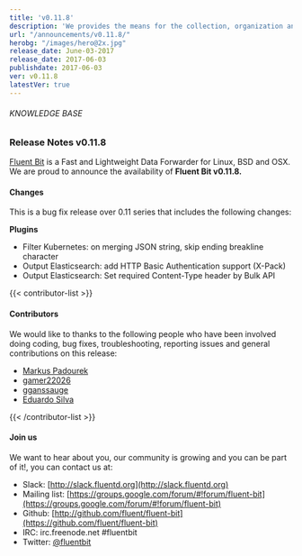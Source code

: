 ```yaml
---
title: 'v0.11.8'
description: 'We provides the means for the collection, organization and computerized retrieval of knowledgeand Lightweight Data Forwarder for Linux, BSD and OSX. We are proud to announce the availability of Fluent Bit v0.11.8.'
url: "/announcements/v0.11.8/"
herobg: "/images/hero@2x.jpg"
release_date: June-03-2017
release_date: 2017-06-03
publishdate: 2017-06-03
ver: v0.11.8
latestVer: true
---
```


###### KNOWLEDGE BASE

### Release Notes v0.11.8

[Fluent Bit](https://fluentbit.io/) is a Fast and Lightweight Data Forwarder for Linux, BSD and OSX. We are proud to announce the availability of **Fluent Bit v0.11.8.**

#### Changes

This is a bug fix release over 0.11 series that includes the following changes:

**Plugins**

* Filter Kubernetes: on merging JSON string, skip ending breakline character
* Output Elasticsearch: add HTTP Basic Authentication support (X-Pack)
* Output Elasticsearch: Set required Content-Type header by Bulk API



{{< contributor-list >}}

#### Contributors

We would like to thanks to the following people who have been involved doing coding, bug fixes, troubleshooting, reporting issues and general contributions on this release:

* [Markus Padourek](https://github.com/Globegitter)
* [gamer22026](https://github.com/gamer22026)
* [gganssauge](https://github.com/gganssauge)
* [Eduardo Silva](https://github.com/edsiper)

{{< /contributor-list >}}

#### Join us

We want to hear about you, our community is growing and you can be part of it!, you can contact us at:

* Slack: [http://slack.fluentd.org](http://slack.fluentd.org)
* Mailing list: [https://groups.google.com/forum/#!forum/fluent-bit](https://groups.google.com/forum/#!forum/fluent-bit)
* Github: [http://github.com/fluent/fluent-bit](https://github.com/fluent/fluent-bit)
* IRC: irc.freenode.net #fluentbit
* Twitter: [@fluentbit](https://twitter.com/fluentbit)
